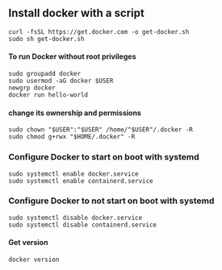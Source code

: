 
## Install docker with a script
```
curl -fsSL https://get.docker.com -o get-docker.sh
sudo sh get-docker.sh
```

#### To run Docker without root privileges
```
sudo groupadd docker
sudo usermod -aG docker $USER
newgrp docker
docker run hello-world
```

#### change its ownership and permissions
```
sudo chown "$USER":"$USER" /home/"$USER"/.docker -R
sudo chmod g+rwx "$HOME/.docker" -R
```

### Configure Docker to start on boot with systemd
```
sudo systemctl enable docker.service
sudo systemctl enable containerd.service
```

### Configure Docker to not start on boot with systemd
```
sudo systemctl disable docker.service
sudo systemctl disable containerd.service
```

#### Get version
```
docker version
```
